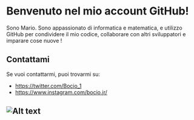 # Benvenuto nel mio account GitHub!

Sono Mario. Sono appassionato di informatica e matematica, e utilizzo GitHub per condividere il mio codice, collaborare con altri sviluppatori e imparare cose nuove !

## Contattami

Se vuoi contattarmi, puoi trovarmi su:

* https://twitter.com/Bocio_1
* https://www.instagram.com/bocio.jr/

![Alt text](https://media.giphy.com/media/l46C9j8v16rN91024/giphy.gif)
---------------------------------------------------------------------------------

<!---
Bociojr/Bociojr is a ✨ special ✨ repository because its `README.md` (this file) appears on your GitHub profile.
You can click the Preview link to take a look at your changes.
--->
